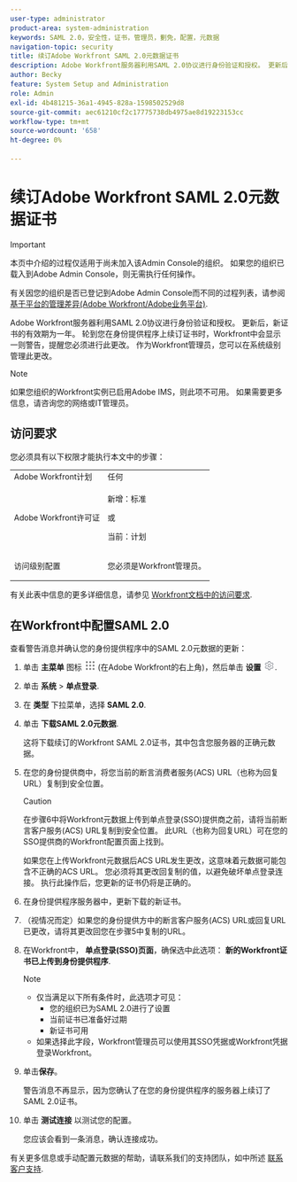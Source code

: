 ```yaml
---
user-type: administrator
product-area: system-administration
keywords: SAML 2.0，安全性，证书，管理员，劐免，配置，元数据
navigation-topic: security
title: 续订Adobe Workfront SAML 2.0元数据证书
description: Adobe Workfront服务器利用SAML 2.0协议进行身份验证和授权。 更新后，新证书的有效期为一年。 轮到您在身份提供程序上续订证书时，Workfront中会显示一则警告，提醒您必须进行此更改。 作为Workfront管理员，您可以在系统级别管理此更改。
author: Becky
feature: System Setup and Administration
role: Admin
exl-id: 4b481215-36a1-4945-828a-1598502529d8
source-git-commit: aec61210cf2c17775738db4975ae8d19223153cc
workflow-type: tm+mt
source-wordcount: '658'
ht-degree: 0%

---
```


# 续订Adobe Workfront SAML 2.0元数据证书

>[!IMPORTANT]
>
>本页中介绍的过程仅适用于尚未加入该Admin Console的组织。 如果您的组织已载入到Adobe Admin Console，则无需执行任何操作。
>
>有关因您的组织是否已登记到Adobe Admin Console而不同的过程列表，请参阅 [基于平台的管理差异(Adobe Workfront/Adobe业务平台)](../../../administration-and-setup/get-started-wf-administration/actions-in-admin-console.md).

Adobe Workfront服务器利用SAML 2.0协议进行身份验证和授权。 更新后，新证书的有效期为一年。 轮到您在身份提供程序上续订证书时，Workfront中会显示一则警告，提醒您必须进行此更改。 作为Workfront管理员，您可以在系统级别管理此更改。

<!--Use this Important note box in the last few weeks before each update.

You must take action to update the metadata in your identity provider with the information from the renewed certificate before the specified date. Mismatched certificates can keep your users from logging in to Workfront after November 22, 2022.
 
-->

>[!NOTE]
>
>如果您组织的Workfront实例已启用Adobe IMS，则此项不可用。 如果需要更多信息，请咨询您的网络或IT管理员。

## 访问要求

您必须具有以下权限才能执行本文中的步骤：

<table style="table-layout:auto"> 
 <col> 
 <col> 
 <tbody> 
  <tr> 
   <td role="rowheader">Adobe Workfront计划</td> 
   <td>任何</td> 
  </tr> 
 <tr> 
  <td role="rowheader">Adobe Workfront许可证</td> 
  <td> <p>新增：标准 </p>
 <p>或</p> 
<p>当前：计划 </p> 
</td> 
 </tr>   
 <tr> 
   <td role="rowheader">访问级别配置</td> 
   <td> <p>您必须是Workfront管理员。</p> </td> 
  </tr> 
 </tbody> 
</table>

有关此表中信息的更多详细信息，请参见 [Workfront文档中的访问要求](/help/quicksilver/administration-and-setup/add-users/access-levels-and-object-permissions/access-level-requirements-in-documentation.md).

## 在Workfront中配置SAML 2.0

查看警告消息并确认您的身份提供程序中的SAML 2.0元数据的更新：

1. 单击 **主菜单** 图标 ![](assets/main-menu-icon.png) (在Adobe Workfront的右上角)，然后单击 **设置** ![](assets/gear-icon-settings.png).

1. 单击 **系统** > **单点登录**.

1. 在 **类型** 下拉菜单，选择 **SAML 2.0**.

1. 单击 **下载SAML 2.0元数据**.

   这将下载续订的Workfront SAML 2.0证书，其中包含您服务器的正确元数据。

1. 在您的身份提供商中，将您当前的断言消费者服务(ACS) URL（也称为回复URL）复制到安全位置。

   >[!CAUTION]
   >
   >在步骤6中将Workfront元数据上传到单点登录(SSO)提供商之前，请将当前断言客户服务(ACS) URL复制到安全位置。 此URL（也称为回复URL）可在您的SSO提供商的Workfront配置页面上找到。
   >
   >
   >如果您在上传Workfront元数据后ACS URL发生更改，这意味着元数据可能包含不正确的ACS URL。 您必须将其更改回复制的值，以避免破坏单点登录连接。 执行此操作后，您更新的证书仍将是正确的。

1. 在身份提供程序服务器中，更新下载的新证书。
1. （视情况而定）如果您的身份提供方中的断言客户服务(ACS) URL或回复URL已更改，请将其更改回您在步骤5中复制的URL。
1. 在Workfront中， **单点登录(SSO)页面**，确保选中此选项： **新的Workfront证书已上传到身份提供程序**.

   >[!NOTE]
   >
   >* 仅当满足以下所有条件时，此选项才可见：
   >   * 您的组织已为SAML 2.0进行了设置
   >   * 当前证书已准备好过期
   >   * 新证书可用
   >* 如果选择此字段，Workfront管理员可以使用其SSO凭据或Workfront凭据登录Workfront。

1. 单击&#x200B;**保存**。

   警告消息不再显示，因为您确认了在您的身份提供程序的服务器上续订了SAML 2.0证书。

1. 单击 **测试连接** 以测试您的配置。

   您应该会看到一条消息，确认连接成功。

有关更多信息或手动配置元数据的帮助，请联系我们的支持团队，如中所述 [联系客户支持](../../../workfront-basics/tips-tricks-and-troubleshooting/contact-customer-support.md).
